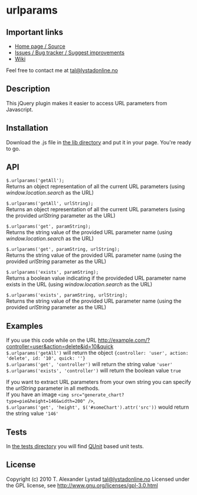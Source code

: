 urlparams
====================

Important links
---------------------
* [Home page / Source](https://github.com/arex1337/urlparams/)
* [Issues / Bug tracker / Suggest improvements](https://github.com/arex1337/urlparams/issues)
* [Wiki](https://github.com/arex1337/urlparams/wiki)

Feel free to contact me at [tal@lystadonline.no](mailto:tal@lystadonline.no)


Description
---------------------
This jQuery plugin makes it easier to access URL parameters from Javascript.


Installation
---------------------
Download the .js file in [the lib directory](https://github.com/arex1337/urlparams/tree/master/lib/) and put it in your page. You're ready to go.


API
---------------------
`$.urlparams('getAll');`  
Returns an object representation of all the current URL parameters (using *window.location.search* as the URL)

`$.urlparams('getAll', urlString);`  
Returns an object representation of all the current URL parameters (using the provided *urlString* parameter as the URL)

`$.urlparams('get', paramString);`  
Returns the string value of the provided URL parameter name (using *window.location.search* as the URL)

`$.urlparams('get', paramString, urlString);`  
Returns the string value of the provided URL parameter name (using the provided *urlString* parameter as the URL)

`$.urlparams('exists', paramString);`  
Returns a boolean value indicating if the provideded URL parameter name exists in the URL (using *window.location.search* as the URL)

`$.urlparams('exists', paramString, urlString);`  
Returns the string value of the provided URL parameter name (using the provided *urlString* parameter as the URL)


Examples
---------------------
If you use this code while on the URL http://example.com/?controller=user&action=delete&id=10&quick  
`$.urlparams('getAll')` will return the object `{controller: 'user', action: 'delete', id: '10', quick: ''}`  
`$.urlparams('get', 'controller')` will return the string value `'user'`  
`$.urlparams('exists', 'controller')` will return the boolean value `true`

If you want to extract URL parameters from your own string you can specify the *urlString* parameter in all methods.  
If you have an image `<img src="generate_chart?type=pie&height=146&width=200" />`,  
`$.urlparams('get', 'height', $('#someChart').attr('src'))` would return the string value `'146'`


Tests
---------------------
In [the tests directory](https://github.com/arex1337/urlparams/tree/master/tests/) you will find [QUnit](http://docs.jquery.com/QUnit) based unit tests.


License
---------------------
Copyright (c) 2010 T. Alexander Lystad <tal@lystadonline.no>
Licensed under the GPL license, see http://www.gnu.org/licenses/gpl-3.0.html